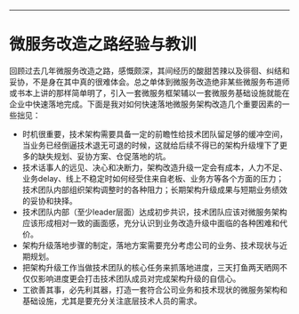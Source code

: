---
# 微服务改造之路经验与教训

回顾过去几年微服务改造之路，感慨颇深，其间经历的酸甜苦辣以及徘徊、纠结和妥协，不是身在其中真的很难体会。总之单体到微服务改造绝非某些微服务布道师或书本上讲的那样简单明了，引入一套微服务框架辅以一套微服务基础设施就能在企业中快速落地完成。下面是我对如何快速落地微服务架构改造几个重要因素的一些拙见：

- 时机很重要，技术架构需要具备一定的前瞻性给技术团队留足够的缓冲空间，当业务已经倒逼技术退无可退的时候，这就给后续不得已的架构升级埋下了更多的缺失规划、妥协方案、仓促落地的坑。
- 技术话事人的远见、决心和决断力，架构改造升级一定会有成本，人力不足、业务delay、线上不稳定时如何经受住来自老板、业务方等各个方面的压力；技术团队内部组织架构调整时的各种阻力；长期架构升级成果与短期业务绩效的妥协和抉择。
- 技术团队内部（至少leader层面）达成初步共识，技术团队应该对微服务架构应该形成相对一致的画面感，充分认识到业务改造升级中面临的各种困难和代价。
- 架构升级落地步骤的制定，落地方案需要充分考虑公司的业务、技术现状与近期规划。
- 把架构升级工作当做技术团队的核心任务来抓落地进度，三天打鱼两天晒网不仅仅影响进度更会打击技术团队成员对完成架构升级的自信心。
- 工欲善其事，必先利其器，打造一套符合公司业务和技术现状的微服务架构和基础设施，尤其是要充分关注底层技术人员的需求。
